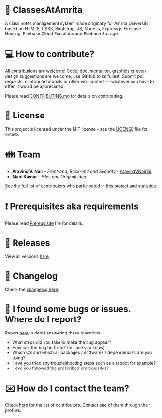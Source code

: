 # :office: ClassesAtAmrita

A class notes management system made originally for Amrita University based on HTML5, CSS3, Bootstrap, JS, Node.js, Express.js Firebase Hosting, Firebase Cloud Functions and Firebase Storage.

# :computer: How to contribute?

All contributions are welcome! Code, documentation, graphics or even design suggestions are welcome; use GitHub to its fullest. Submit pull requests, contribute tutorials or other wiki content -- whatever you have to offer, it would be appreciated!

Please read [CONTRIBUTING.md](https://github.com/aravindvnair99/ClassesAtAmrita/blob/master/CONTRIBUTING.md) for details on contributing.

# :scroll: License

This project is licensed under the MIT license - see the [LICENSE](LICENSE) file for details.

# :family: Team

* **Aravind V. Nair** - *Front-end, Back-end and Security* - [AravindVNair99](https://github.com/aravindvnair99)
* **Mani Kumar** - *Files and Original idea*

See the full list of [contributors](https://github.com/aravindvnair99/ClassesAtAmrita/graphs/contributors) who participated in this project and statistics.

# :heavy_exclamation_mark: Prerequisites aka requirements

Please read [Prerequisite](Prerequisite.md) file for details.

# :bookmark: Releases

View all versions [here](https://github.com/aravindvnair99/ClassesAtAmrita/releases).

# :scroll: Changelog

Check the [changelog here](https://github.com/aravindvnair99/ClassesAtAmrita/commits/master).

# :memo: I found some bugs or issues. Where do I report?

Report [here](https://github.com/aravindvnair99/ClassesAtAmrita/issues/new/choose) in detail answering these questions:

* What steps did you take to make the bug appear?
* How can the bug be fixed? (In case you know)
* Which OS and which all packages / softwares / dependencies are you using?
* Have you tried any troubleshooting steps such as a reboot for example?
* Have you followed the prescribed prerequisites?

# :envelope: How do I contact the team?

Check [here](https://github.com/aravindvnair99/ClassesAtAmrita/graphs/contributors) for the list of contributors. Contact one of them through their profiles.